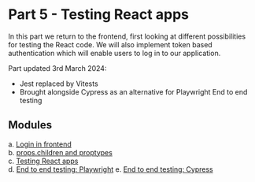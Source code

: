 # Part 5 - Testing React apps

In this part we return to the frontend, first looking at different possibilities for testing the React code. We will also implement token based authentication which will enable users to log in to our application.

Part updated 3rd March 2024:

- Jest replaced by Vitests
- Brought alongside Cypress as an alternative for Playwright End to end testing

## Modules

a. [Login in frontend](https://fullstackopen.com/en/part5/login_in_frontend)  
b. [props.children and proptypes](https://fullstackopen.com/en/part5/props_children_and_proptypes)  
c. [Testing React apps](https://fullstackopen.com/en/part5/testing_react_apps)  
d. [End to end testing: Playwright](https://fullstackopen.com/en/part5/end_to_end_testing_playwright)
e. [End to end testing: Cypress](https://fullstackopen.com/en/part5/end_to_end_testing_cypress)
